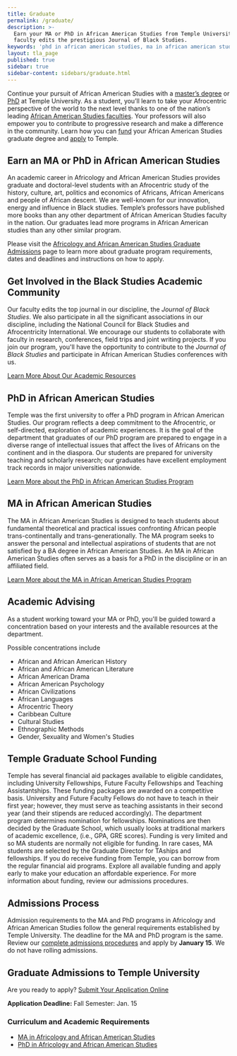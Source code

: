 ```yaml
---
title: Graduate
permalink: /graduate/
description: >-
  Earn your MA or PhD in African American Studies from Temple University. Our
  faculty edits the prestigious Journal of Black Studies.
keywords: 'phd in african american studies, ma in african american studies, advising, admissions, graduate school funding'
layout: tla_page
published: true
sidebar: true
sidebar-content: sidebars/graduate.html
---
```

Continue your pursuit of African American Studies with a [master’s degree](#ma-in-african-american-studies) or [PhD](#phd-in-african-american-studies) at Temple University. As a student, you’ll learn to take your Afrocentric perspective of the world to the next level thanks to one of the nation’s leading [African American Studies faculties](#get-involved-in-the-black-studies-academic-community). Your professors will also empower you to contribute to progressive research and make a difference in the community. Learn how you can [fund](#temple-graduate-school-funding) your African American Studies graduate degree and [apply](#admissions-process) to Temple.

## Earn an MA or PhD in African American Studies
An academic career in Africology and African American Studies provides graduate and doctoral-level students with an Afrocentric study of the history, culture, art, politics and economics of Africans, African Americans and people of African descent. We are well-known for our innovation, energy and influence in Black studies. Temple’s professors have published more books than any other department of African American Studies faculty in the nation. Our graduates lead more programs in African American studies than any other similar program.

Please visit the [Africology and African American Studies Graduate Admissions](https://liberalarts.temple.edu/admissions/graduate/african-american-studies) page to learn more about graduate program requirements, dates and deadlines and instructions on how to apply.

## Get Involved in the Black Studies Academic Community
Our faculty edits the top journal in our discipline, the _Journal of Black Studies_. We also participate in all the significant associations in our discipline, including the National Council for Black Studies and Afrocentricity International. We encourage our students to collaborate with faculty in research, conferences, field trips and joint writing projects. If you join our program, you'll have the opportunity to contribute to the _Journal of Black Studies_ and participate in African American Studies conferences with us.

[Learn More About Our Academic Resources](https://cla.temple.edu/africology-and-african-american-studies/resources/)

## PhD in African American Studies
Temple was the first university to offer a PhD program in African American Studies. Our program reflects a deep commitment to the Afrocentric, or self-directed, exploration of academic experiences. It is the goal of the department that graduates of our PhD program are prepared to engage in a diverse range of intellectual issues that affect the lives of Africans on the continent and in the diaspora. Our students are prepared for university teaching and scholarly research; our graduates have excellent employment track records in major universities nationwide.

[Learn More about the PhD in African American Studies Program](http://bulletin.temple.edu/graduate/scd/cla/africology-african-american-studies-phd/)

## MA in African American Studies
The MA in African American Studies is designed to teach students about fundamental theoretical and practical issues confronting African people trans-continentally and trans-generationally. The MA program seeks to answer the personal and intellectual aspirations of students that are not satisfied by a BA degree in African American Studies. An MA in African American Studies often serves as a basis for a PhD in the discipline or in an affiliated field.

[Learn More about the MA in African American Studies Program](http://bulletin.temple.edu/graduate/scd/cla/africology-african-american-studies-ma/)

## Academic Advising
As a student working toward your MA or PhD, you'll be guided toward a concentration based on your interests and the available resources at the department.

Possible concentrations include

- African and African American History
- African and African American Literature
- African American Drama
- African American Psychology
- African Civilizations
- African Languages
- Afrocentric Theory
- Caribbean Culture
- Cultural Studies
- Ethnographic Methods
- Gender, Sexuality and Women's Studies

## Temple Graduate School Funding
Temple has several financial aid packages available to eligible candidates, including University Fellowships, Future Faculty Fellowships and Teaching Assistantships. These funding packages are awarded on a competitive basis. University and Future Faculty Fellows do not have to teach in their first year; however, they must serve as teaching assistants in their second year (and their stipends are reduced accordingly). The department program determines nomination for fellowships. Nominations are then decided by the Graduate School, which usually looks at traditional markers of academic excellence, (i.e., GPA, GRE scores). Funding is very limited and so MA students are normally not eligible for funding. In rare cases, MA students are selected by the Graduate Director for TAships and fellowships. If you do receive funding from Temple, you can borrow from the regular financial aid programs. Explore all available funding and apply early to make your education an affordable experience. For more information about funding, review our admissions procedures.

## Admissions Process
Admission requirements to the MA and PhD programs in Africology and African American Studies follow the general requirements established by Temple University. The deadline for the MA and PhD program is the same. Review our [complete admissions procedures](https://liberalarts.temple.edu/admissions/graduate/african-american-studies) and apply by **January 15**. We do not have rolling admissions.

## Graduate Admissions to Temple University
Are you ready to apply? [Submit Your Application Online](http://www.temple.edu/grad/admissions/howtoapply.htm)

**Application Deadline:** Fall Semester: Jan. 15

### Curriculum and Academic Requirements
- [MA in Africology and African American Studies](http://bulletin.temple.edu/graduate/scd/cla/africology-african-american-studies-ma/)
- [PhD in Africology and African American Studies](http://bulletin.temple.edu/graduate/scd/cla/africology-african-american-studies-phd/)
